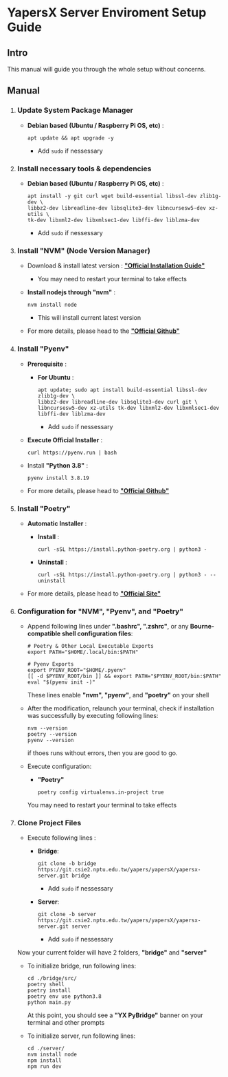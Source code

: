 # **YapersX Server Enviroment Setup Guide**
## **Intro**
This manual will guide you through the whole setup without concerns.

## **Manual**
1. ### Update System Package Manager
 	- **Debian based (Ubuntu / Raspberry Pi OS, etc)** :
		```bash, zsh
		apt update && apt upgrade -y
		```
	 	- Add `sudo` if nessessary

3. ### Install necessary tools & dependencies
	- **Debian based (Ubuntu / Raspberry Pi OS, etc)** :
		```bash, zsh
		apt install -y git curl wget build-essential libssl-dev zlib1g-dev \
	 	libbz2-dev libreadline-dev libsqlite3-dev libncursesw5-dev xz-utils \
	 	tk-dev libxml2-dev libxmlsec1-dev libffi-dev liblzma-dev
		```
	 	- Add `sudo` if nessessary

2. ### Install "NVM" (Node Version Manager)
   	- Download & install latest version : [**"Official Installation Guide"**](https://github.com/nvm-sh/nvm?tab=readme-ov-file#installing-and-updating)
		- You may need to restart your terminal to take effects

	- **Install nodejs through "nvm"** :
		```bash, zsh
		nvm install node
		```
		- This will install current latest version
       
	- For more details, please head to the [**"Official Github"**](https://github.com/nvm-sh/nvm)

4. ### Install "Pyenv"
	- **Prerequisite** :
		- **For Ubuntu** :
			```bash, zsh
	  		apt update; sudo apt install build-essential libssl-dev zlib1g-dev \
			libbz2-dev libreadline-dev libsqlite3-dev curl git \
			libncursesw5-dev xz-utils tk-dev libxml2-dev libxmlsec1-dev libffi-dev liblzma-dev
	  		```
   			- Add `sudo` if nessessary
    
	- **Execute Official Installer** :
		```bash, zsh
		curl https://pyenv.run | bash
		```
  
	- Install **"Python 3.8"** :
		```bash, zsh
  		pyenv install 3.8.19
  		```
  
	- For more details, please head to [**"Official Github"**](https://github.com/pyenv/pyenv)
 
5. ### Install "Poetry"
	- **Automatic Installer** :
		- **Install** : 
			```bash, zsh
			curl -sSL https://install.python-poetry.org | python3 -
			```
		- **Uninstall** : 
			```bash, zsh
			curl -sSL https://install.python-poetry.org | python3 - --uninstall
			```
   
	- For more details, please head to [**"Official Site"**](https://python-poetry.org/docs/#installation)

6. ### Configuration for "NVM", "Pyenv", and "Poetry"
	- Append following lines under **".bashrc", ".zshrc"**, or any **Bourne-compatible shell configuration files**:
		``` bash, zsh
		# Poetry & Other Local Executable Exports
		export PATH="$HOME/.local/bin:$PATH"

		# Pyenv Exports
		export PYENV_ROOT="$HOME/.pyenv"
		[[ -d $PYENV_ROOT/bin ]] && export PATH="$PYENV_ROOT/bin:$PATH"
		eval "$(pyenv init -)"
		```
  		These lines enable **"nvm", "pyenv"**, and **"poetry"** on your shell

	- After the modification, relaunch your terminal, check if installation was successfully by executing following lines:
		```bash, zsh
		nvm --version
		poetry --version
		pyenv --version
		```
		if thoes runs without errors, then you are good to go.

	- Execute configuration:
   	  	- **"Poetry"**
   			```bash, zsh
   	  		poetry config virtualenvs.in-project true
   	  		```
		You may need to restart your terminal to take effects

7. ### Clone Project Files
   	- Execute following lines :
		- **Bridge**:
			```bash, zsh
			git clone -b bridge https://git.csie2.nptu.edu.tw/yapers/yapersX/yapersx-server.git bridge
			```
   			- Add `sudo` if nessessary
	
		- **Server**:
			```bash, zsh
			git clone -b server https://git.csie2.nptu.edu.tw/yapers/yapersX/yapersx-server.git server
			```
   			- Add `sudo` if nessessary

	Now your current folder will have 2 folders, **"bridge"** and **"server"**
	
	- To initialize bridge, run following lines:
		```bash, zsh
		cd ./bridge/src/
		poetry shell
		poetry install
  		poetry env use python3.8
  		python main.py
		```
  		At this point, you should see a **"YX PyBridge"** banner on your terminal and other prompts

	- To initialize server, run following lines:
		```bash, zsh
		cd ./server/
		nvm install node
		npm install
  		npm run dev
		```

